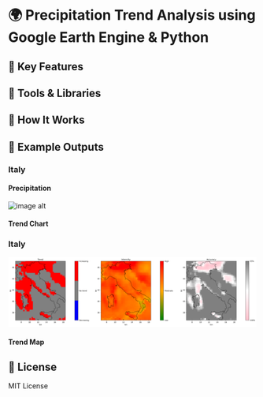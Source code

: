 # 🌍 Precipitation Trend Analysis using Google Earth Engine & Python





## 🚀 Key Features





## 🧰 Tools & Libraries







## 📍 How It Works





## 📸 Example Outputs

### Italy

#### Precipitation
![image alt](https://github.com/SaeidDaliriSusefi/Precipitation-Monitoring/blob/eb0c9eb84df6b023c7b98a89375d2aba36b6fb9a/Images/Precipitation_Plots.png)


#### Trend Chart
### Italy
![image alt](https://github.com/SaeidDaliriSusefi/Air-Temperature-Monitoring/blob/f56c4c7cd797b25e09bdbdb8f00d27facebbf53a/Images/Ex2.png)


#### Trend Map


## 📜 License
MIT License



